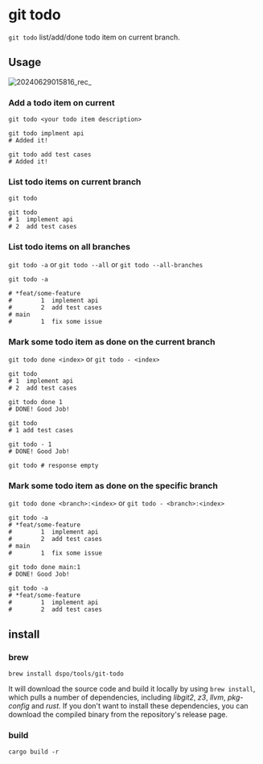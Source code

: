 # git todo

`git todo` list/add/done todo item on current branch.

## Usage

![20240629015816_rec_](https://github.com/dspo/git-todo/assets/25881576/806cb7d9-25ff-4ea7-9cb6-a464e25a9318)

### Add a todo item on current

`git todo <your todo item description>`

```shell
git todo implment api
# Added it!
```

```shell
git todo add test cases
# Added it!
```

### List todo items on current branch

`git todo`

```shell
git todo
# 1  implement api
# 2  add test cases
```

### List todo items on all branches

`git todo -a` or `git todo --all` or `git todo --all-branches`

```shell
git todo -a

# *feat/some-feature
#        1  implement api
#        2  add test cases
# main
#        1  fix some issue
```

### Mark some todo item as done on the current branch

`git todo done <index>` or `git todo - <index>`

```shell
git todo
# 1  implement api
# 2  add test cases

git todo done 1
# DONE! Good Job!

git todo
# 1 add test cases

git todo - 1
# DONE! Good Job!

git todo # response empty
```

### Mark some todo item as done on the specific branch

`git todo done <branch>:<index>` or `git todo - <branch>:<index>`

```shell
git todo -a
# *feat/some-feature
#        1  implement api
#        2  add test cases
# main
#        1  fix some issue

git todo done main:1 
# DONE! Good Job!

git todo -a
# *feat/some-feature
#        1  implement api
#        2  add test cases
```

## install

### brew

```shell
brew install dspo/tools/git-todo
```

It will download the source code and build it locally by using `brew install`, which pulls a number of dependencies,
including *libgit2*, *z3*, *llvm*, *pkg-config* and *rust*.
If you don't want to install these dependencies, you can download the compiled binary from the repository's release page.

### build

```shell
cargo build -r
```
